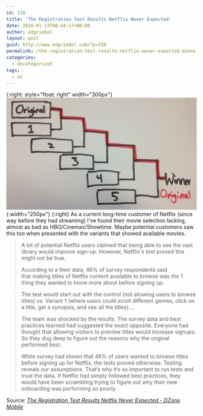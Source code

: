 ```yaml
---
id: 130
title: 'The Registration Test Results Netflix Never Expected'
date: 2016-01-13T08:44:17+00:00
author: edgriebel
layout: post
guid: http://www.edgriebel.com/?p=130
permalink: /the-registration-test-results-netflix-never-expected-dzone-mobile/
categories:
  - Uncategorized
tags:
  - ui
---
```

{:right: style="float: right" width="300px"}
![netflix](../wp-content/uploads/2016/01/Netflix-Results.png){:width="250px"}
{:right}
As a current long-time customer of Netflix (since way before they had streaming) I've found their movie selection lacking, almost as bad as HBO/Cinemax/Showtime. Maybe potential customers saw this too when presented with the variants that showed available movies.

>A lot of potential Netflix users claimed that being able to see the vast library would improve sign-up. However, Netflix's test proved this might not be true.
>
>According to a their data, 46% of survey respondents said that making titles of Netflix content available to browse was the 1 thing they wanted to know more about before signing up.
<!--more-->
>
>The test would start out with the control (not allowing users to browse titles) vs. Variant 1 (where users could scroll different genres, click on a title, get a synopsis, and see all the titles).... 
>
>The team was shocked by the results. The survey data and best practices learned had suggested the exact opposite. Everyone had thought that allowing visitors to preview titles would increase signups. So they dug deep to figure out the reasons why the original performed best.
>
>While survey had shown that 46% of users wanted to browse titles before signing up for Netflix, the tests proved otherwise. Testing reveals our assumptions. That’s why it’s so important to run tests and trust the data. If Netflix had simply followed best practices, they would have been scrambling trying to figure out why their new onboarding was performing so poorly.

Source: <em><a href="https://dzone.com/articles/the-registration-test-results-netflix-never-expect">The Registration Test Results Netflix Never Expected - DZone Mobile</a></em>
